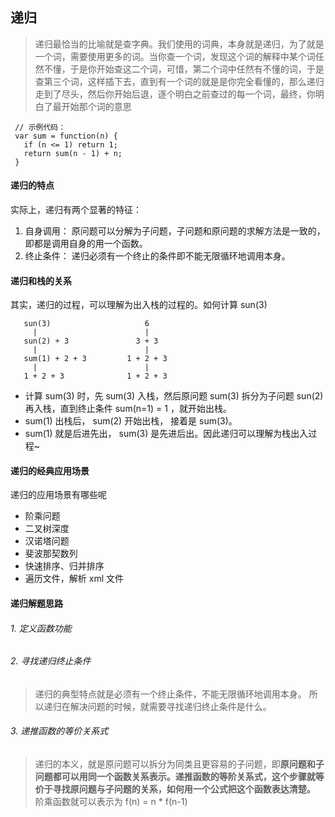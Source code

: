 ## 递归
> 递归最恰当的比喻就是查字典。我们使用的词典，本身就是递归，为了就是一个词，需要使用更多的词。当你查一个词，发现这个词的解释中某个词任然不懂，于是你开始查这二个词，可惜，第二个词中任然有不懂的词，于是查第三个词，这样插下去，直到有一个词的就是是你完全看懂的，那么递归走到了尽头，然后你开始后退，逐个明白之前查过的每一个词，最终，你明白了最开始那个词的意思


```
 // 示例代码：
 var sum = function(n) {
   if (n <= 1) return 1;
   return sum(n - 1) + n;
 }
```

#### 递归的特点
实际上，递归有两个显著的特征：
1. 自身调用： 原问题可以分解为子问题，子问题和原问题的求解方法是一致的，即都是调用自身的用一个函数。
2. 终止条件： 递归必须有一个终止的条件即不能无限循环地调用本身。

#### 递归和栈的关系
其实，递归的过程，可以理解为出入栈的过程的。如何计算 sun(3)
```
   sun(3)                     6
     |                        |
   sun(2) + 3               3 + 3
     |                        |
   sum(1) + 2 + 3         1 + 2 + 3
     |                        |
   1 + 2 + 3              1 + 2 + 3
```
- 计算 sum(3) 时，先 sum(3) 入栈，然后原问题 sum(3) 拆分为子问题 sun(2) 再入栈，直到终止条件 sum(n=1) = 1 ，就开始出栈。
- sum(1) 出栈后， sum(2) 开始出栈， 接着是 sum(3)。
- sum(1) 就是后进先出， sum(3) 是先进后出。因此递归可以理解为栈出入过程~

#### 递归的经典应用场景
递归的应用场景有哪些呢
- 阶乘问题
- 二叉树深度
- 汉诺塔问题
- 斐波那契数列
- 快速排序、归并排序
- 遍历文件，解析 xml 文件

#### 递归解题思路

###### 1. 定义函数功能

###### 2. 寻找递归终止条件
> 递归的典型特点就是必须有一个终止条件，不能无限循环地调用本身。
> 所以递归在解决问题的时候，就需要寻找递归终止条件是什么。

###### 3. 递推函数的等价关系式
> 递归的本义，就是原问题可以拆分为同类且更容易的子问题，即**原问题和子问题都可以用同一个函数关系表示。递推函数的等阶关系式，这个步骤就等价于寻找原问题与子问题的关系，如何用一个公式把这个函数表达清楚。**
> 阶乘函数就可以表示为 f(n) = n * f(n-1)

